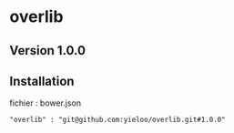 # overlib

## Version 1.0.0
## Installation

fichier : bower.json

    "overlib" : "git@github.com:yieloo/overlib.git#1.0.0"
